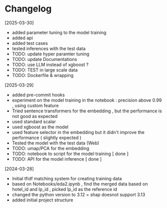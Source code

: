 # Changelog
[2025-03-30]

- added parameter tuning to the model training
- added api
- added test cases
- tested inferences with the test data
- TODO: update hyper paramter tuning
- TODO: update Documentations
- TODO: use LLM instead of xgboost ?
- TODO: TEST in large scale data
- TODO: Dockerfile & wrapping

[2025-03-29]
- added pre-commit hooks
- experiment on the model training in the notebook : precision above 0.99 , using custom feature
- Tried sentence transformers for the embedding , but the performance is not good as expected
- used standard scalar
- used xgboost as the model
- used feature selector in the embedding but it didn't improve the performance ( slightly expected )
- Tested the model with the test data (Web)
- TODO: umap/PCA for the embedding
- TODO: notebook to script for the model training [ done ]
- TODO: API for the model inference [ done ]

[2024-03-28]
- Initial tfidf matching system for creating training data
- based on Notebooks/eda2.ipynb , find the merged data based on hotel_id and lp_id , picked lp_id as the reference id
- changed the python version to 3.12 = shap doesnot support 3.13
- added initial project structure
